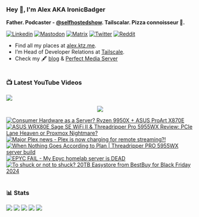 ### Hey 👋, I'm Alex AKA IronicBadger

**Father. Podcaster - [@selfhostedshow](https://selfhosted.show/). Tailscalar. Pizza connoisseur 🍕.**

[![Linkedin](https://img.shields.io/badge/LinkedIn-0077B5?style=for-the-badge&logo=linkedin&logoColor=white)](https://www.linkedin.com/in/alex-kretzschmar)
[![Mastodon](https://img.shields.io/badge/-MASTODON-%232B90D9?style=for-the-badge&logo=mastodon&logoColor=white)](https://techhub.social/@ironicbadger)
[![Matrix](https://img.shields.io/badge/matrix-000000?style=for-the-badge&logo=Matrix&logoColor=white)](https://matrix.to/#/#self-hosted:matrix.org)
[![Twitter](https://img.shields.io/badge/Twitter-1DA1F2?style=for-the-badge&logo=twitter&logoColor=white)](https://twitter.com/IronicBadger)
[![Reddit](https://img.shields.io/badge/Reddit-FF4500?style=for-the-badge&logo=reddit&logoColor=white)](https://www.reddit.com/user/Ironicbadger)

- Find all my places at [alex.ktz.me](https://alex.ktz.me).
- I’m Head of Developer Relations at [Tailscale](https://tailscale.com/).
- Check my 🖋 [blog](http://blog.ktz.me/) & [Perfect Media Server](https://perfectmediaserver.com/)

#

### 📺  Latest YouTube Videos
[<img src="https://custom-icon-badges.demolab.com/badge/-Subscribe%20For%20More-red?style=for-the-badge&logo=video&logoColor=white"/>](https://www.youtube.com/c/ktzsystems?sub_confirmation=1)

 <p align="center">
 <img src="https://user-images.githubusercontent.com/45159366/231567398-e4420e3d-2b98-4769-9243-b6d14aa2c1ef.png">
</p>

<!-- BEGIN YOUTUBE-CARDS -->
[![Consumer Hardware as a Server? Ryzen 9950X + ASUS ProArt X870E](https://ytcards.demolab.com/?id=isqWT0rvwmc&title=Consumer+Hardware+as+a+Server%3F+Ryzen+9950X+%2B+ASUS+ProArt+X870E&lang=en&timestamp=1743249656&background_color=%230d1117&title_color=%23ffffff&stats_color=%23dedede&max_title_lines=1&width=250&border_radius=5 "Consumer Hardware as a Server? Ryzen 9950X + ASUS ProArt X870E")](https://www.youtube.com/watch?v=isqWT0rvwmc)
[![ASUS WRX80E Sage SE WiFi II & Threadripper Pro 5955WX Review: PCIe Lane Heaven or Proxmox Nightmare?](https://ytcards.demolab.com/?id=yF9kg_o4Ct8&title=ASUS+WRX80E+Sage+SE+WiFi+II+%26+Threadripper+Pro+5955WX+Review%3A+PCIe+Lane+Heaven+or+Proxmox+Nightmare%3F&lang=en&timestamp=1742666911&background_color=%230d1117&title_color=%23ffffff&stats_color=%23dedede&max_title_lines=1&width=250&border_radius=5 "ASUS WRX80E Sage SE WiFi II & Threadripper Pro 5955WX Review: PCIe Lane Heaven or Proxmox Nightmare?")](https://www.youtube.com/watch?v=yF9kg_o4Ct8)
[![Major Plex news - Plex is now charging for remote streaming?!](https://ytcards.demolab.com/?id=pt-dSeCUQI0&title=Major+Plex+news+-+Plex+is+now+charging+for+remote+streaming%3F%21&lang=en&timestamp=1742404620&background_color=%230d1117&title_color=%23ffffff&stats_color=%23dedede&max_title_lines=1&width=250&border_radius=5 "Major Plex news - Plex is now charging for remote streaming?!")](https://www.youtube.com/watch?v=pt-dSeCUQI0)
[![When Nothing Goes According to Plan | Threadripper PRO 5955WX server build](https://ytcards.demolab.com/?id=7z13WSotAX4&title=When+Nothing+Goes+According+to+Plan+%7C+Threadripper+PRO+5955WX+server+build&lang=en&timestamp=1741963996&background_color=%230d1117&title_color=%23ffffff&stats_color=%23dedede&max_title_lines=1&width=250&border_radius=5 "When Nothing Goes According to Plan | Threadripper PRO 5955WX server build")](https://www.youtube.com/watch?v=7z13WSotAX4)
[![EPYC FAIL - My Epyc homelab server is DEAD](https://ytcards.demolab.com/?id=5r4X4SIm4f4&title=EPYC+FAIL+-+My+Epyc+homelab+server+is+DEAD&lang=en&timestamp=1741296372&background_color=%230d1117&title_color=%23ffffff&stats_color=%23dedede&max_title_lines=1&width=250&border_radius=5 "EPYC FAIL - My Epyc homelab server is DEAD")](https://www.youtube.com/watch?v=5r4X4SIm4f4)
[![To shuck or not to shuck? 20TB Easystore from BestBuy for Black Friday 2024](https://ytcards.demolab.com/?id=c2mvIbY9n28&title=To+shuck+or+not+to+shuck%3F+20TB+Easystore+from+BestBuy+for+Black+Friday+2024&lang=en&timestamp=1732740469&background_color=%230d1117&title_color=%23ffffff&stats_color=%23dedede&max_title_lines=1&width=250&border_radius=5 "To shuck or not to shuck? 20TB Easystore from BestBuy for Black Friday 2024")](https://www.youtube.com/watch?v=c2mvIbY9n28)
<!-- END YOUTUBE-CARDS -->
#

### 📊 Stats
![](https://github-profile-summary-cards.vercel.app/api/cards/profile-details?username=IronicBadger&theme=radical)
![](https://github-profile-summary-cards.vercel.app/api/cards/repos-per-language?username=IronicBadger&theme=radical)
![](https://github-profile-summary-cards.vercel.app/api/cards/most-commit-language?username=IronicBadger&theme=radical)
![](https://github-profile-summary-cards.vercel.app/api/cards/stats?username=IronicBadger&theme=radical)
![](https://github-profile-summary-cards.vercel.app/api/cards/productive-time?username=IronicBadger&theme=radical)

<!-- - 🔭 I’m currently working on ...
- 🌱 I’m currently learning ...
- 👯 I’m looking to collaborate on ...
- 🤔 I’m looking for help with ...
- 💬 Ask me about ... -->
